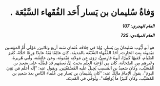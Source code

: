 <h1 dir="rtl">وَفاةُ سُليمان بن يَسار أَحَد الفُقَهاء السَّبْعَة  .</h1>

<h5 dir="rtl">العام الهجري:  107

العام الميلادي: 725

</h5>

<p dir="rtl">هو أبو أَيُّوب سُليمانُ بن يَسارٍ، وُلِدَ في خِلافَة عُثمان سَنة أربع وثلاثين, مَوْلَى أُمِّ المؤمنين مَيْمونَة بِنتِ الحارِث، أَحَدُ الفُقَهاء السَّبْعَة بالمَدينَة، كان عالِمًا ثِقَةً عابِدًا وَرِعًا حُجَّةً، كَثيرَ الصِّيام، فَقيهًا كَبيرًا، أَبوهُ فارِسِيٌّ، رَوَى عن مَولاتِه مَيْمونَة، وعن عائِشَة، وأبي هُريرةَ، وغَيرِهم مِن الصَّحابَة، كان مِن أَوْعِيَة العِلْم بحيث إنَّ بَعضَهم قد فَضَّلَه على سَعيدِ بن المُسَيِّب، وكان سَعيدُ بن المُسيب يُحِيلُ عليه المُسْتَفْتِين, ويقول عنه: "إنَّه أَعلَم مَن بَقِيَ اليومَ"، يقول الإمامُ مالِكٌ عنه: "كان سُليمان بن يَسار مِن عُلَماء النَّاسِ بعدَ سَعيدِ بن المُسَيِّب، وكان كَثيرًا ما يُوافِقُه"، وتُوفِّي في المَدينَة.</p></br>
